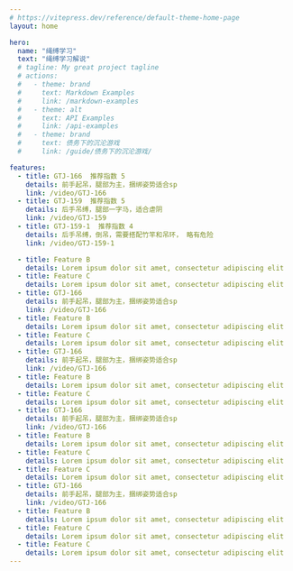 ```yaml
---
# https://vitepress.dev/reference/default-theme-home-page
layout: home

hero:
  name: "绳缚学习"
  text: "绳缚学习解说"
  # tagline: My great project tagline
  # actions:
  #   - theme: brand
  #     text: Markdown Examples
  #     link: /markdown-examples
  #   - theme: alt
  #     text: API Examples
  #     link: /api-examples
  #   - theme: brand
  #     text: 债务下的沉沦游戏
  #     link: /guide/债务下的沉沦游戏/

features:
  - title: GTJ-166  推荐指数 5
    details: 前手起吊，腿部为主，捆绑姿势适合sp
    link: /video/GTJ-166
  - title: GTJ-159  推荐指数 5
    details: 后手吊缚，腿部一字马，适合虐阴
    link: /video/GTJ-159
  - title: GTJ-159-1  推荐指数 4
    details: 后手吊缚，倒吊，需要搭配竹竿和吊环， 略有危险
    link: /video/GTJ-159-1

  - title: Feature B
    details: Lorem ipsum dolor sit amet, consectetur adipiscing elit
  - title: Feature C
    details: Lorem ipsum dolor sit amet, consectetur adipiscing elit
  - title: GTJ-166
    details: 前手起吊，腿部为主，捆绑姿势适合sp
    link: /video/GTJ-166
  - title: Feature B
    details: Lorem ipsum dolor sit amet, consectetur adipiscing elit
  - title: Feature C
    details: Lorem ipsum dolor sit amet, consectetur adipiscing elit
  - title: GTJ-166
    details: 前手起吊，腿部为主，捆绑姿势适合sp
    link: /video/GTJ-166
  - title: Feature B
    details: Lorem ipsum dolor sit amet, consectetur adipiscing elit
  - title: Feature C
    details: Lorem ipsum dolor sit amet, consectetur adipiscing elit
  - title: GTJ-166
    details: 前手起吊，腿部为主，捆绑姿势适合sp
    link: /video/GTJ-166
  - title: Feature B
    details: Lorem ipsum dolor sit amet, consectetur adipiscing elit
  - title: Feature C
    details: Lorem ipsum dolor sit amet, consectetur adipiscing elit    
  - title: Feature C
    details: Lorem ipsum dolor sit amet, consectetur adipiscing elit
  - title: GTJ-166
    details: 前手起吊，腿部为主，捆绑姿势适合sp
    link: /video/GTJ-166
  - title: Feature B
    details: Lorem ipsum dolor sit amet, consectetur adipiscing elit
  - title: Feature C
    details: Lorem ipsum dolor sit amet, consectetur adipiscing elit   
  - title: Feature C
    details: Lorem ipsum dolor sit amet, consectetur adipiscing elit       
---
```



